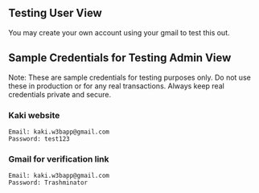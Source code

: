 ## Testing User View
You may create your own account using your gmail to test this out.

## Sample Credentials for Testing Admin View
Note: These are sample credentials for testing purposes only. Do not use these in production or for any real transactions. Always keep real credentials private and secure.

### Kaki website 
```
Email: kaki.w3bapp@gmail.com
Password: test123
```

### Gmail for verification link
```
Email: kaki.w3bapp@gmail.com
Password: Trashminator
```
